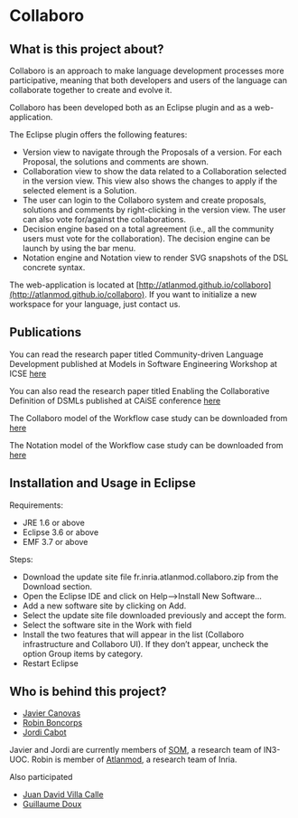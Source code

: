 Collaboro
=========

What is this project about?
---------------------------

Collaboro is an approach to make language development processes more participative, meaning that both developers and users of the language can collaborate together to create and evolve it.

Collaboro has been developed both as an Eclipse plugin and as a web-application.

The Eclipse plugin offers the following features:

* Version view to navigate through the Proposals of a version. For each Proposal, the solutions and comments are shown.
* Collaboration view to show the data related to a Collaboration selected in the version view. This view also shows the changes to apply if the selected element is a Solution.
* The user can login to the Collaboro system and create proposals, solutions and comments by right-clicking in the version view. The user can also vote for/against the collaborations.
* Decision engine based on a total agreement (i.e., all the community users must vote for the collaboration). The decision engine can be launch by using the bar menu.
* Notation engine and Notation view to render SVG snapshots of the DSL concrete syntax.

The web-application is located at [http://atlanmod.github.io/collaboro](http://atlanmod.github.io/collaboro). If you want to initialize a new workspace for your language, just contact us.

Publications
------------

You can read the research paper titled Community-driven Language Development published at Models in Software Engineering Workshop at ICSE [here](http://goo.gl/AAHyg)

You can also read the research paper titled Enabling the Collaborative Definition of DSMLs published at CAiSE conference [here](http://goo.gl/i9vTS)

The Collaboro model of the Workflow case study can be downloaded from [here](https://github.com/jlcanovas/collaboro/blob/master/examples/fr.inria.atlanmod.collaboro.examples.workflow/model/ModiscoWorkflow.history)

The Notation model of the Workflow case study can be downloaded from [here](https://github.com/jlcanovas/collaboro/blob/master/examples/fr.inria.atlanmod.collaboro.examples.workflow/model/ModiscoWorkflow.notation)

Installation and Usage in Eclipse
---------------------------------
Requirements:

* JRE 1.6 or above
* Eclipse 3.6 or above
* EMF 3.7 or above

Steps:
* Download the update site file fr.inria.atlanmod.collaboro.zip from the Download section.
* Open the Eclipse IDE and click on Help-->Install New Software...
* Add a new software site by clicking on Add.
* Select the update site file downloaded previously and accept the form.
* Select the software site in the Work with field
* Install the two features that will appear in the list (Collaboro infrastructure and Collaboro UI). If they don’t appear, uncheck the option Group items by category.
* Restart Eclipse

Who is behind this project?
---------------------------
* [Javier Canovas](http://github.com/jlcanovas/ "Javier Canovas")
* [Robin Boncorps](http://github.com/rboncorps/ "Robin Boncorps")
* [Jordi Cabot](http://github.com/jcabot/ "Jordi Cabot")

Javier and Jordi are currently members of [SOM](http://som.uoc.es), a research team of IN3-UOC. Robin is member of [Atlanmod](http://www.emn.fr/z-info/atlanmod), a research team of Inria.

Also participated
* [Juan David Villa Calle](https://github.com/juandavidvillacalle "Juan David Villa Calle")
* [Guillaume Doux](https://github.com/scheremele "Guillaume Doux")


